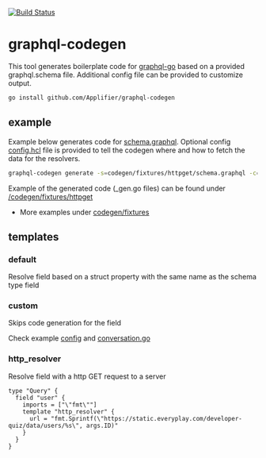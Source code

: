 [![Build Status](https://travis-ci.com/Applifier/graphql-codegen.svg?token=jeWt6weUpeDp6aNSSaST&branch=master)](https://travis-ci.com/Applifier/graphql-codegen)

# graphql-codegen

This tool generates boilerplate code for [graphql-go](https://github.com/neelance/graphql-go) based on a provided graphql.schema file. Additional config file can be provided to customize output.

```sh
go install github.com/Applifier/graphql-codegen
```

## example

Example below generates code for [schema.graphql](https://github.com/Applifier/graphql-codegen/blob/master/codegen/fixtures/httpget/schema.graphql). Optional config [config.hcl](https://github.com/Applifier/graphql-codegen/blob/master/codegen/fixtures/httpget/config.hcl) file is provided to tell the codegen where and how to fetch the data for the resolvers.

```sh
graphql-codegen generate -s=codegen/fixtures/httpget/schema.graphql -c=codegen/fixtures/httpget/config.hcl -p=httpget -o=test_output/
```

Example of the generated code (_gen.go files) can be found under [/codegen/fixtures/httpget](https://github.com/Applifier/graphql-codegen/tree/master/codegen/fixtures/httpget)

- More examples under [codegen/fixtures](https://github.com/Applifier/graphql-codegen/tree/master/codegen/fixtures)

## templates

### default
Resolve field based on a struct property with the same name as the schema type field

### custom
Skips code generation for the field

Check example [config](https://github.com/Applifier/graphql-codegen/blob/master/codegen/fixtures/httpget/config.hcl#L35) and [conversation.go](https://github.com/Applifier/graphql-codegen/blob/master/codegen/fixtures/httpget/coversation.go#L12)

### http_resolver
Resolve field with a http GET request to a server
```hcl
type "Query" {
  field "user" {
    imports = ["\"fmt\""]
    template "http_resolver" {
      url = "fmt.Sprintf(\"https://static.everyplay.com/developer-quiz/data/users/%s\", args.ID)"
    }
  }
}
```
